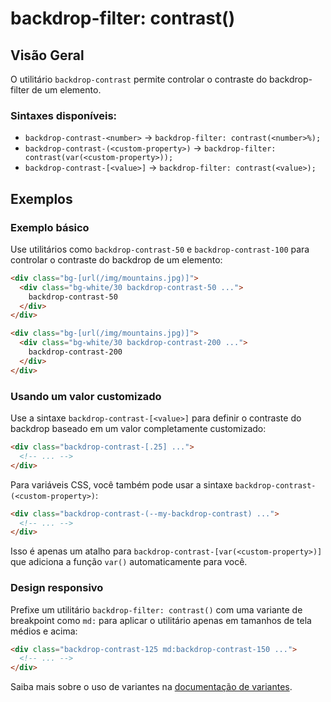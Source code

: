 # backdrop-filter: contrast()

## Visão Geral

O utilitário `backdrop-contrast` permite controlar o contraste do backdrop-filter de um elemento.

### Sintaxes disponíveis:

- `backdrop-contrast-<number>` → `backdrop-filter: contrast(<number>%);`
- `backdrop-contrast-(<custom-property>)` → `backdrop-filter: contrast(var(<custom-property>));`
- `backdrop-contrast-[<value>]` → `backdrop-filter: contrast(<value>);`

## Exemplos

### Exemplo básico

Use utilitários como `backdrop-contrast-50` e `backdrop-contrast-100` para controlar o contraste do backdrop de um elemento:

```html
<div class="bg-[url(/img/mountains.jpg)]">
  <div class="bg-white/30 backdrop-contrast-50 ...">
    backdrop-contrast-50
  </div>
</div>

<div class="bg-[url(/img/mountains.jpg)]">
  <div class="bg-white/30 backdrop-contrast-200 ...">
    backdrop-contrast-200
  </div>
</div>
```

### Usando um valor customizado

Use a sintaxe `backdrop-contrast-[<value>]` para definir o contraste do backdrop baseado em um valor completamente customizado:

```html
<div class="backdrop-contrast-[.25] ...">
  <!-- ... -->
</div>
```

Para variáveis CSS, você também pode usar a sintaxe `backdrop-contrast-(<custom-property>)`:

```html
<div class="backdrop-contrast-(--my-backdrop-contrast) ...">
  <!-- ... -->
</div>
```

Isso é apenas um atalho para `backdrop-contrast-[var(<custom-property>)]` que adiciona a função `var()` automaticamente para você.

### Design responsivo

Prefixe um utilitário `backdrop-filter: contrast()` com uma variante de breakpoint como `md:` para aplicar o utilitário apenas em tamanhos de tela médios e acima:

```html
<div class="backdrop-contrast-125 md:backdrop-contrast-150 ...">
  <!-- ... -->
</div>
```

Saiba mais sobre o uso de variantes na [documentação de variantes](../variants.md).

